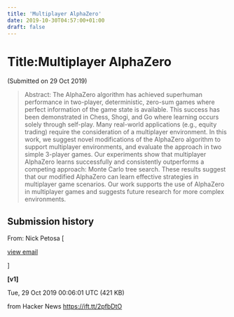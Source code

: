 ```yaml
---
title: 'Multiplayer AlphaZero'
date: 2019-10-30T04:57:00+01:00
draft: false
---
```


Title:Multiplayer AlphaZero
===========================

(Submitted on 29 Oct 2019)

> Abstract: The AlphaZero algorithm has achieved superhuman performance in two-player, deterministic, zero-sum games where perfect information of the game state is available. This success has been demonstrated in Chess, Shogi, and Go where learning occurs solely through self-play. Many real-world applications (e.g., equity trading) require the consideration of a multiplayer environment. In this work, we suggest novel modifications of the AlphaZero algorithm to support multiplayer environments, and evaluate the approach in two simple 3-player games. Our experiments show that multiplayer AlphaZero learns successfully and consistently outperforms a competing approach: Monte Carlo tree search. These results suggest that our modified AlphaZero can learn effective strategies in multiplayer game scenarios. Our work supports the use of AlphaZero in multiplayer games and suggests future research for more complex environments.

Submission history
------------------

From: Nick Petosa \[

[view email](https://arxiv.org/show-email/9840f731/1910.13012)

\]

**\[v1\]**

Tue, 29 Oct 2019 00:06:01 UTC (421 KB)

  
  
from Hacker News https://ift.tt/2pfbDtO